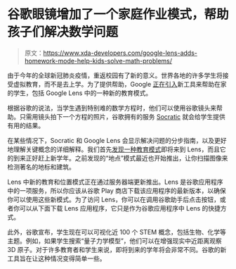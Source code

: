 # 谷歌眼镜增加了一个家庭作业模式，帮助孩子们解决数学问题

> 原文：<https://www.xda-developers.com/google-lens-adds-homework-mode-help-kids-solve-math-problems/>

由于今年的全球新冠肺炎疫情，重返校园有了新的意义。世界各地的许多学生将接受虚拟教育，而不是去上学。为了提供帮助，Google [正在引入](https://blog.google/outreach-initiatives/education/parents-become-teachers/)新工具来帮助在家的学生，包括 Google Lens 中的一种新的教育模式。

根据谷歌的说法，当学生遇到特别难的数学方程时，他们可以使用谷歌镜头来帮助。只需用镜头拍下一个方程的照片，谷歌拥有的服务 [Socratic](https://socratic.org/) 就会给学生提供有用的结果。

在某些情况下，Socratic 和 Google Lens 会显示解决问题的分步指南，以及更好地理解关键概念的详细解释。我们首先[发现一种教育模式](https://www.xda-developers.com/google-lens-tests-education-mode-solving-math-problems-places-mode-look-up-buildings/)即将来到 Lens，而且它的到来正好赶上新学年。之前发现的“地点”模式最近也开始推出，让你扫描图像来检测著名的地标和建筑。

Lens 中新的教育和位置模式正在通过服务器端更新推出。Lens 是谷歌应用程序中的一项服务，所以你应该从谷歌 Play 商店下载该应用程序的最新版本，以确保你可以使用这些新模式。为了访问 Lens，你可以在调用谷歌助手后点击按钮，或者你可以从下面下载 Lens 应用程序，它只是作为谷歌应用程序中 Lens 的快捷方式。

此外，谷歌宣布，学生现在可以可视化近 100 个 STEM 概念，包括生物、化学等主题。例如，如果学生搜索“量子力学模型”，他们可以在增强现实中近距离观察 3D 原子。对于许多教育者和学生来说，即将到来的学年将会非常不同。谷歌的新工具旨在让这种情况变得简单一些。